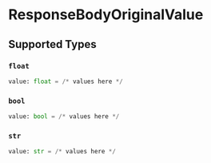 # ResponseBodyOriginalValue


## Supported Types

### `float`

```python
value: float = /* values here */
```

### `bool`

```python
value: bool = /* values here */
```

### `str`

```python
value: str = /* values here */
```

